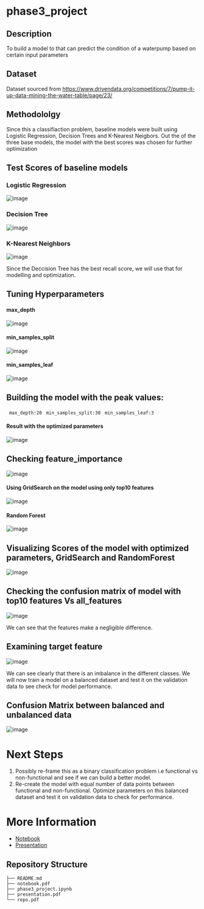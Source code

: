 # phase3_project

## Description
  To build a model to that can predict the condition of a waterpump based on certain input parameters
  
## Dataset
  Dataset sourced from https://www.drivendata.org/competitions/7/pump-it-up-data-mining-the-water-table/page/23/
  
## Methodololgy
  Since this a classifiaction problem, baseline models were built using Logistic Regression, Decision Trees and K-Nearest Neigbors.
  Out the of the three base models, the model with the best scores was chosen for further optimization
  
 ## Test Scores of baseline models
  ### Logistic Regression
  ![image](https://user-images.githubusercontent.com/108379254/208484416-838282c6-ea68-4da8-86d2-0bde4eb17042.png)

### Decision Tree
  ![image](https://user-images.githubusercontent.com/108379254/208484595-c9373c90-6920-463f-af8a-42b33aac592d.png)

### K-Nearest Neighbors
  ![image](https://user-images.githubusercontent.com/108379254/208484682-64f01323-9ff8-4d90-a0e8-5258a2ec7968.png)
  
  Since the Deccision Tree has the best recall score, we will use that for modelling and optimization.
  
 ## Tuning Hyperparameters
  #### max_depth
  ![image](https://user-images.githubusercontent.com/108379254/208558657-1db67aa9-92b6-4938-a5a0-d14a32ab7c88.png)

  #### min_samples_split
  ![image](https://user-images.githubusercontent.com/108379254/208558728-9246d916-5087-4348-9958-7804f0637386.png)

  #### min_samples_leaf
  ![image](https://user-images.githubusercontent.com/108379254/208558776-4d86a064-9b9b-44c3-aeaf-526efc745092.png)


## Building the model with the peak values: 
 ` max_depth:20`
 ` min_samples_split:30`
 ` min_samples_leaf:3`
 
 #### Result with the optimized parameters
 ![image](https://user-images.githubusercontent.com/108379254/208558949-49c71cdd-2bf4-48b1-afc3-8f5af0a47a40.png)

## Checking feature_importance
![image](https://user-images.githubusercontent.com/108379254/208559008-5b8b0795-9771-46a0-9c7a-585a2ae68c18.png)

#### Using GridSearch on the model using only top10 features
![image](https://user-images.githubusercontent.com/108379254/208559091-9fed5cc8-6b97-42e6-9a25-c00302b92e39.png)

#### Random Forest
![image](https://user-images.githubusercontent.com/108379254/208559136-8694b7f7-007e-48c1-922b-c8d2a4941b03.png)


## Visualizing Scores of the model with optimized parameters, GridSearch and RandomForest
![image](https://user-images.githubusercontent.com/108379254/208559170-a368a12e-ce10-41e5-9a88-a82e1cdea3ae.png)


## Checking the confusion matrix of model with top10 features Vs all_features
![image](https://user-images.githubusercontent.com/108379254/208559334-bee72be7-f4b6-4655-a4f3-4ac1842dde2e.png)


We can see that the features make a negligible difference.

## Examining target feature
![image](https://user-images.githubusercontent.com/108379254/208487444-ba86e765-b029-4a20-8935-9892ad24e2b0.png)

We can see clearly that there is an imbalance in the different classes.
We will now train a model on a balanced dataset and test it on the validation data to see check for model performance.

## Confusion Matrix between balanced and unbalanced data
![image](https://user-images.githubusercontent.com/108379254/208559440-0e82e9e8-0fb7-4b1b-9a4f-96afb4f7b6b1.png)

# Next Steps
1. Possibly re-frame this as a binary classification problem i.e functional vs non-functional and see if we can build a better model. 
2. Re-create the model with equal number of data points between functional and non-functional. Optimize parameters on this balanced dataset and test it on validation data to check for performance.

# More Information
 - [Notebook](phase3_project.ipynb)
 - [Presentation](presentation.pdf)

## Repository Structure

```
├── README.md
├── notebook.pdf
├── phase3_project.ipynb
├── presentation.pdf
└── repo.pdf
```



